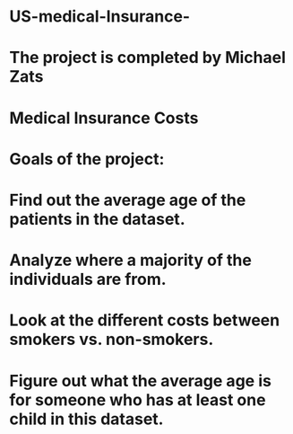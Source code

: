 # US-medical-Insurance-
# The project is completed by Michael Zats

# Medical Insurance Costs
# Goals of the project:

# Find out the average age of the patients in the dataset.
# Analyze where a majority of the individuals are from.
# Look at the different costs between smokers vs. non-smokers.
# Figure out what the average age is for someone who has at least one child in this dataset.
